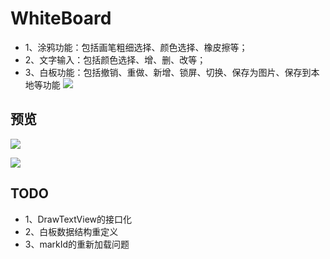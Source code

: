 # WhiteBoard

- 1、涂鸦功能：包括画笔粗细选择、颜色选择、橡皮擦等；
- 2、文字输入：包括颜色选择、增、删、改等；
- 3、白板功能：包括撤销、重做、新增、锁屏、切换、保存为图片、保存到本地等功能
![](https://github.com/guanpy/WhiteBoard/blob/master/screenshot/main.jpg)  

## 预览
![](https://github.com/guanpy/WhiteBoard/blob/master/screenshot/main_pen.gif)  

![](https://github.com/guanpy/WhiteBoard/blob/master/screenshot/main_text.gif)
## TODO
- 1、DrawTextView的接口化
- 2、白板数据结构重定义
- 3、markId的重新加载问题
